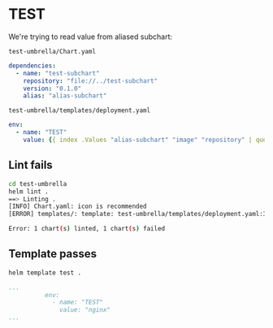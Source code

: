 # TEST

We're trying to read value from aliased subchart:

`test-umbrella/Chart.yaml`

```yaml
dependencies:
  - name: "test-subchart"
    repository: "file://../test-subchart"
    version: "0.1.0"
    alias: "alias-subchart"
```

`test-umbrella/templates/deployment.yaml`

```yaml
env:
  - name: "TEST"
    value: {{ index .Values "alias-subchart" "image" "repository" | quote }}
```

## Lint fails

```bash
cd test-umbrella
helm lint .
==> Linting .
[INFO] Chart.yaml: icon is recommended
[ERROR] templates/: template: test-umbrella/templates/deployment.yaml:38:24: executing "test-umbrella/templates/deployment.yaml" at <index .Values "alias-subchart" "image" "repository">: error calling index: index of nil pointer

Error: 1 chart(s) linted, 1 chart(s) failed
```

## Template passes

```bash
helm template test .
```

```yaml
...
          env:
            - name: "TEST"
              value: "nginx"
...
```
